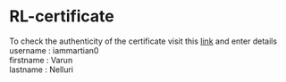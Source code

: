 # RL-certificate

To check the authenticity of the certificate visit this [link](https://huggingface.co/spaces/huggingface-projects/Deep-RL-Course-Certification) and enter details  
username : iammartian0  
firstname : Varun  
lastname : Nelluri  
